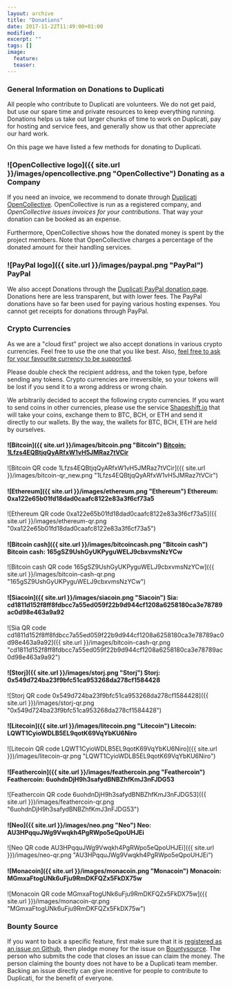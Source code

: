 ```yaml
---
layout: archive
title: "Donations"
date: 2017-11-22T11:49:00+01:00
modified:
excerpt: ""
tags: []
image:
  feature:
  teaser:
---
```


### General Information on Donations to Duplicati
All people who contribute to Duplicati are volunteers. We do not get paid, but use our spare time and private resources to keep everything running. Donations helps us take out larger chunks of time to work on Duplicati, pay for hosting and service fees, and generally show us that other appreciate our hard work.

On this page we have listed a few methods for donating to Duplicati.

### ![OpenCollective logo]({{ site.url }}/images/opencollective.png "OpenCollective") Donating as a Company
If you need an invoice, we recommend to donate through [Duplicati OpenCollective](https://opencollective.com/duplicati). OpenCollective is run as a registered company, and *OpenCollective issues invoices for your contributions*. That way your donation can be booked as an expense. 

Furthermore, OpenCollective shows how the donated money is spent by the project members. Note that OpenCollective charges a percentage of the donated amount for their handling services.

### ![PayPal logo]({{ site.url }}/images/paypal.png "PayPal") PayPal
We also accept Donations through the [Duplicati PayPal donation page](https://goo.gl/5TJ4yB). Donations here are less transparent, but with lower fees. The PayPal donations have so far been used for paying various hosting expenses. You cannot get receipts for donations through PayPal.

### Crypto Currencies
As we are a "cloud first" project we also accept donations in various crypto currencies. Feel free to use the one that you like best. Also, [feel free to ask for your favourite currency to be supported]([https://forum.duplicati.com).

Please double check the recipient address, and the token type, before sending any tokens. Crypto currencies are irreversible, so your tokens will be lost if you send it to a wrong address or wrong chain.

We arbitrarily decided to accept the following crypto currencies. If you want to send coins in other currencies, please use the service [Shapeshift.io](https://www.shapeshift.io/) that will take your coins, exchange them to BTC, BCH, or ETH and send it directly to our wallets. By the way, the wallets for BTC, BCH, ETH are held by ourselves. 


#### ![Bitcoin]({{ site.url }}/images/bitcoin.png "Bitcoin") [Bitcoin: 1Lfzs4EQBtjqQyARfxW1vH5JMRaz7tVCir](bitcoin:1Lfzs4EQBtjqQyARfxW1vH5JMRaz7tVCir)
![Bitcoin QR code 1Lfzs4EQBtjqQyARfxW1vH5JMRaz7tVCir]({{ site.url }}/images/bitcoin-qr_new.png "1Lfzs4EQBtjqQyARfxW1vH5JMRaz7tVCir")

#### ![Ethereum]({{ site.url }}/images/ethereum.png "Ethereum") Ethereum: 0xa122e65b01fd18dad0caafc8122e83a3f6cf73a5
![Ethereum QR code 0xa122e65b01fd18dad0caafc8122e83a3f6cf73a5]({{ site.url }}/images/ethereum-qr.png "0xa122e65b01fd18dad0caafc8122e83a3f6cf73a5")

#### ![Bitcoin cash]({{ site.url }}/images/bitcoincash.png "Bitcoin cash") Bitcoin cash: 165gSZ9UshGyUKPyguWELJ9cbxvmsNzYCw
![Bitcoin cash QR code 165gSZ9UshGyUKPyguWELJ9cbxvmsNzYCw]({{ site.url }}/images/bitcoin-cash-qr.png "165gSZ9UshGyUKPyguWELJ9cbxvmsNzYCw")

#### ![Siacoin]({{ site.url }}/images/siacoin.png "Siacoin") Sia: cd1811d152f8ff8fdbcc7a55ed059f22b9d944cf1208a6258180ca3e78789ac0d98e463a9a92
![Sia QR code cd1811d152f8ff8fdbcc7a55ed059f22b9d944cf1208a6258180ca3e78789ac0d98e463a9a92]({{ site.url }}/images/bitcoin-cash-qr.png "cd1811d152f8ff8fdbcc7a55ed059f22b9d944cf1208a6258180ca3e78789ac0d98e463a9a92")

#### ![Storj]({{ site.url }}/images/storj.png "Storj") Storj: 0x549d724ba23f9bfc51ca953268da278cf1584428
![Storj QR code 0x549d724ba23f9bfc51ca953268da278cf1584428]({{ site.url }})/images/storj-qr.png "0x549d724ba23f9bfc51ca953268da278cf1584428")

#### ![Litecoin]({{ site.url }}/images/litecoin.png "Litecoin") Litecoin: LQWT1CyioWDLB5EL9qotK69VqYbKU6Niro
![Litecoin QR code LQWT1CyioWDLB5EL9qotK69VqYbKU6Niro]({{ site.url }})/images/litecoin-qr.png "LQWT1CyioWDLB5EL9qotK69VqYbKU6Niro")

#### ![Feathercoin]({{ site.url }}/images/feathercoin.png "Feathercoin") Feathercoin: 6uohdnDjH9h3safydBNBZhfKmJ3nFJDG53
![Feathercoin QR code 6uohdnDjH9h3safydBNBZhfKmJ3nFJDG53]({{ site.url }})/images/feathercoin-qr.png "6uohdnDjH9h3safydBNBZhfKmJ3nFJDG53")

#### ![Neo]({{ site.url }}/images/neo.png "Neo") Neo: AU3HPqquJWg9Vwqkh4PgRWpo5eQpoUHJEi
![Neo QR code AU3HPqquJWg9Vwqkh4PgRWpo5eQpoUHJEi]({{ site.url }})/images/neo-qr.png "AU3HPqquJWg9Vwqkh4PgRWpo5eQpoUHJEi")

#### ![Monacoin]({{ site.url }}/images/monacoin.png "Monacoin") Monacoin: MGmxaFtogUNk6uFju9RmDKFQZx5FkDX75w
![Monacoin QR code MGmxaFtogUNk6uFju9RmDKFQZx5FkDX75w]({{ site.url }})/images/monacoin-qr.png "MGmxaFtogUNk6uFju9RmDKFQZx5FkDX75w")


### Bounty Source
If you want to back a specific feature, first make sure that it is [registered as an issue on Github](https://github.com/duplicati/duplicati/issues), then pledge money for the issue on [Bountysource](https://www.bountysource.com/teams/duplicati/issues). The person who submits the code that closes an issue can claim the money. The person claiming the bounty does not have to be a Duplicati team member. Backing an issue directly can give incentive for people to contribute to Duplicati, for the benefit of everyone.
